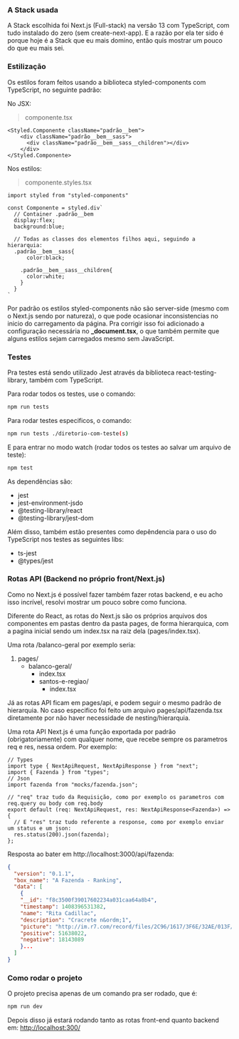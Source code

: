 ### A Stack usada

A Stack escolhida foi Next.js (Full-stack) na versão 13 com TypeScript, com tudo instalado do zero (sem create-next-app). E a razão por ela ter sido é porque hoje é a Stack que eu mais domino, então quis mostrar um pouco do que eu mais sei.

### Estilização

Os estilos foram feitos usando a biblioteca styled-components com TypeScript, no seguinte padrão:

No JSX:

> componente.tsx

```JSX
<Styled.Componente className="padrão__bem">
    <div className="padrão__bem__sass">
      <div className="padrão__bem__sass__children"></div>
    </div>
</Styled.Componente>
```

Nos estilos:

> componente.styles.tsx

```JSX
import styled from "styled-components"

const Componente = styled.div`
  // Container .padrão__bem
  display:flex;
  background:blue;

  // Todas as classes dos elementos filhos aqui, seguindo a hierarquia:
  .padrão__bem__sass{
      color:black;

    .padrão__bem__sass__children{
      color:white;
    }
  }
`

```

Por padrão os estilos styled-components não são server-side (mesmo com o Next.js sendo por natureza), o que pode ocasionar inconsistencias no inicio do carregamento da página. Pra corrigir isso foi adicionado a configuração necessária no **\_document.tsx**, o que também permite que alguns estilos sejam carregados mesmo sem JavaScript.

### Testes

Pra testes está sendo utilizado Jest através da biblioteca react-testing-library, também com TypeScript.

Para rodar todos os testes, use o comando:

```sh
npm run tests
```

Para rodar testes especificos, o comando:

```sh
npm run tests ./diretorio-com-teste(s)
```

E para entrar no modo watch (rodar todos os testes ao salvar um arquivo de teste):

```sh
npm test
```

As dependências são:

- jest
- jest-environment-jsdo
- @testing-library/react
- @testing-library/jest-dom

Além disso, também estão presentes como depêndencia para o uso do TypeScript nos testes as seguintes libs:

- ts-jest
- @types/jest

### Rotas API (Backend no próprio front/Next.js)

Como no Next.js é possível fazer também fazer rotas backend, e eu acho isso incrível, resolvi mostrar um pouco sobre como funciona.

Diferente do React, as rotas do Next.js são os próprios arquivos dos componentes em pastas dentro da pasta pages, de forma hierarquica, com a pagina inicial sendo um index.tsx na raiz dela (pages/index.tsx).

Uma rota /balanco-geral por exemplo seria:

1. pages/
   - balanco-geral/
     - index.tsx
     - santos-e-regiao/
       - index.tsx

Já as rotas API ficam em pages/api, e podem seguir o mesmo padrão de hierarquia. No caso especifico foi feito um arquivo pages/api/fazenda.tsx diretamente por não haver necessidade de nesting/hierarquia.

Uma rota API Next.js é uma função exportada por padrão (obrigatoriamente) com qualquer nome, que recebe sempre os parametros req e res, nessa ordem. Por exemplo:

```TS
// Types
import type { NextApiRequest, NextApiResponse } from "next";
import { Fazenda } from "types";
// Json
import fazenda from "mocks/fazenda.json";

// "req" traz tudo da Requisição, como por exemplo os parametros com req.query ou body com req.body
export default (req: NextApiRequest, res: NextApiResponse<Fazenda>) => {
  // E "res" traz tudo referente a response, como por exemplo enviar um status e um json:
  res.status(200).json(fazenda);
};
```

Resposta ao bater em http://localhost:3000/api/fazenda:

```JSON
{
  "version": "0.1.1",
  "box_name": "A Fazenda - Ranking",
  "data": [
    {
    "__id": "f8c3500f39017602234a031caa64a8b4",
    "timestamp": 1408396531382,
    "name": "Rita Cadillac",
    "description": "Cracrete n&ordm;1",
    "picture": "http://im.r7.com/record/files/2C96/1617/3F6E/32AE/013F/72F9/AD72/3CE1/RitaCadillac1.jpg",
    "positive": 51638022,
    "negative": 18143089
    }...
  ]
}
```

### Como rodar o projeto

O projeto precisa apenas de um comando pra ser rodado, que é:

```sh
npm run dev
```

Depois disso já estará rodando tanto as rotas front-end quanto backend em:
[http://localhost:300/](http://localhost:300/)
